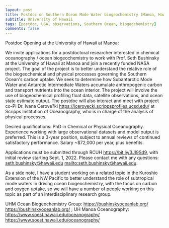```yaml
---
layout: post
title: Postdoc on Southern Ocean Mode Water biogeochemistry (Manoa, Hawaii)
subtitle: University of Hawaii
tags: [postdoc, USA, observations, Southern Ocean, biogeochemistry]
comments: false
---
```

Postdoc Opening at the University of Hawaii at Manoa:

We invite applications for a postdoctoral researcher interested in chemical oceanography / ocean biogeochemistry to work with Prof. Seth Bushinsky at the University of Hawaii at Manoa and join a recently funded NASA project. The goal of the project is to better understand the relative role of the biogeochemical and physical processes governing the Southern Ocean's carbon uptake. We seek to determine how Subantarctic Mode Water and Antarctic Intermediate Waters accumulate anthropogenic carbon and transport nutrients into the ocean interior. The project will involve the use of biogeochemical profiling float data, satellite observations, and ocean state estimate output. The postdoc will also interact and meet with project co-PI Dr. Ivana Cerove?ki <https://icerovecki.scrippsprofiles.ucsd.edu/> at Scripps Institution of Oceanography, who is in charge of the analysis of physical processes.

Desired qualifications: PhD in Chemical or Physical Oceanography. Experience working with large observational datasets and model output is preferred.  This is a 3-year position, subject to annual reviews of continued satisfactory performance. Salary ~$72,000 per year, plus benefits.

Applications must be submitted through RCUH <https://bit.ly/3JI9Sd9>, with initial review starting Sept. 1, 2022. Please contact me with any questions: seth.bushinsky@hawaii.edu <mailto:seth.bushinsky@hawaii.edu>.

As a side note, I have a student working on a related topic in the Kuroshio Extension of the NW Pacific to better understand the role of subtropical mode waters in driving ocean biogeochemistry, with the focus on carbon and oxygen uptake, so we will have a number of people working on this topic as part of an interdisciplinary research group.

UHM Ocean Biogeochemistry Group:  https://bushinskyoceanlab.org/ <https://bushinskyoceanlab.org/> ; UH Manoa Oceanography: https://www.soest.hawaii.edu/oceanography/ <https://www.soest.hawaii.edu/oceanography/> 
